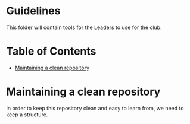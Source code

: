 # Guidelines

This folder will contain tools for the Leaders to use for the club:

# Table of Contents

- [Maintaining a clean repository](#)



# Maintaining a clean repository

In order to keep this repository clean and easy to learn from, we need to keep
a structure.
